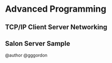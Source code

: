 # Advanced Programming
## TCP/IP Client Server Networking
## Salon Server Sample

@author @gggordon
